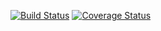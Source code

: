 [![Build Status](https://travis-ci.org/NonameDev/MathAppData.svg?branch=master)](https://travis-ci.org/NonameDev/MathAppData) [![Coverage Status](https://coveralls.io/repos/NonameDev/MathAppData/badge.svg?branch=master)](https://coveralls.io/r/NonameDev/MathAppData?branch=master)
